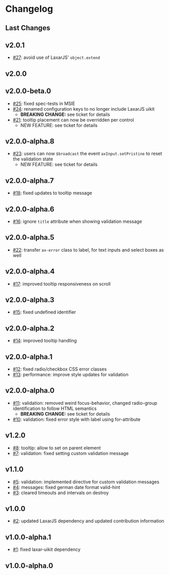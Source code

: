 # Changelog

## Last Changes

## v2.0.1

- [#27](https://github.com/LaxarJS/ax-input-control/issues/27): avoid use of LaxarJS' `object.extend`


## v2.0.0

## v2.0.0-beta.0

- [#25](https://github.com/LaxarJS/ax-input-control/issues/25): fixed spec-tests in MSIE
- [#24](https://github.com/LaxarJS/ax-input-control/issues/24): renamed configuration keys to no longer include LaxarJS uikit
    + **BREAKING CHANGE:** see ticket for details
- [#21](https://github.com/LaxarJS/ax-input-control/issues/21): tooltip placement can now be overridden per control
    + NEW FEATURE: see ticket for details


## v2.0.0-alpha.8

- [#23](https://github.com/LaxarJS/ax-input-control/issues/23): users can now `$broadcast` the event `axInput.setPristine` to reset the validation state
    + NEW FEATURE: see ticket for details


## v2.0.0-alpha.7

- [#18](https://github.com/LaxarJS/ax-input-control/issues/18): fixed updates to tooltip message


## v2.0.0-alpha.6

- [#16](https://github.com/LaxarJS/ax-input-control/issues/16): ignore `title` attribute when showing validation message


## v2.0.0-alpha.5

- [#22](https://github.com/LaxarJS/ax-input-control/issues/22): transfer `ax-error` class to label, for text inputs and select boxes as well


## v2.0.0-alpha.4

- [#17](https://github.com/LaxarJS/ax-input-control/issues/17): improved tooltip responsiveness on scroll


## v2.0.0-alpha.3

- [#15](https://github.com/LaxarJS/ax-input-control/issues/15): fixed undefined identifier


## v2.0.0-alpha.2

- [#14](https://github.com/LaxarJS/ax-input-control/issues/14): improved tooltip handling


## v2.0.0-alpha.1

- [#12](https://github.com/LaxarJS/ax-input-control/issues/12): fixed radio/checkbox CSS error classes
- [#13](https://github.com/LaxarJS/ax-input-control/issues/13): performance: improve style updates for validation


## v2.0.0-alpha.0

- [#11](https://github.com/LaxarJS/ax-input-control/issues/11): validation: removed weird focus-behavior, changed radio-group identification to follow HTML semantics
    + **BREAKING CHANGE:** see ticket for details
- [#10](https://github.com/LaxarJS/ax-input-control/issues/10): validation: fixed error style with label using for-attribute


## v1.2.0

- [#8](https://github.com/LaxarJS/ax-input-control/issues/8): tooltip: allow to set on parent element
- [#7](https://github.com/LaxarJS/ax-input-control/issues/7): validation: fixed setting custom validation message


## v1.1.0

- [#5](https://github.com/LaxarJS/ax-input-control/issues/5): validation: implemented directive for custom validation messages
- [#4](https://github.com/LaxarJS/ax-input-control/issues/4): messages: fixed german date format valid-hint
- [#3](https://github.com/LaxarJS/ax-input-control/issues/3): cleared timeouts and intervals on destroy


## v1.0.0

- [#2](https://github.com/LaxarJS/ax-input-control/issues/2): updated LaxarJS dependency and updated contribution information


## v1.0.0-alpha.1

- [#1](https://github.com/LaxarJS/ax-input-control/issues/1): fixed laxar-uikit dependency


## v1.0.0-alpha.0
